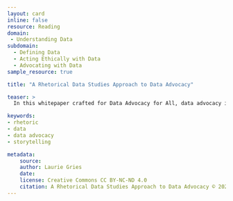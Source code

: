 ```yaml
---
layout: card
inline: false
resource: Reading
domain: 
 - Understanding Data
subdomain:
  - Defining Data
  - Acting Ethically with Data
  - Advocating with Data
sample_resource: true

title: "A Rhetorical Data Studies Approach to Data Advocacy"

teaser: >
  In this whitepaper crafted for Data Advocacy for All, data advocacy is defined and explained as a deeply rhetorical and ethical action while rhetorical data studies is forwarded as a critical and constructive framework for helping students negotiate the rhetorical politics of accountability--the struggle over how to ethically collect, process, and deploy data, alongside narratives and other rhetorical strategies, to account for ongoing injustices in attempt to fight for social change. 

keywords:
- rhetoric
- data
- data advocacy
- storytelling

metadata:
    source:
    author: Laurie Gries
    date:
    license: Creative Commons CC BY-NC-ND 4.0 
    citation: A Rhetorical Data Studies Approach to Data Advocacy © 2024 by Laurie Gries is licensed under CC BY-NC-ND 4.0 
---
```



